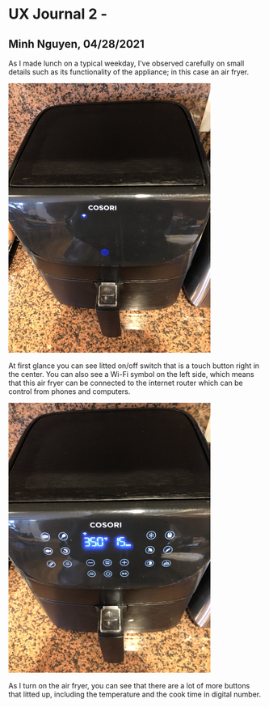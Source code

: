 # UX Journal 2 - 

## Minh Nguyen, 04/28/2021


As I made lunch on a typical weekday, I've observed carefully on small details such as its functionality of the appliance; in this case an air fryer.


<img src="idle.jpg" alt="idle" width="400"/>

At first glance you can see litted on/off switch that is a touch button right in the center. You can also see a Wi-Fi symbol on the left side, which means that this
air fryer can be connected to the internet router which can be control from phones and computers.

<img src="on.jpg" alt="on" width="400"/>

As I turn on the air fryer, you can see that there are a lot of more buttons that litted up, including the temperature and the cook time in digital number.

